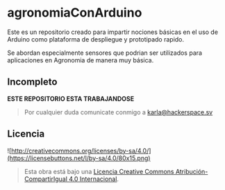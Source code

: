 # agronomiaConArduino

Este es un repositorio creado para impartir nociones básicas en el uso de Arduino como plataforma de despliegue y prototipado rapido.

Se abordan especialmente sensores que podrian ser utilizados para aplicaciones en Agronomia de manera muy básica. 

## Incompleto
**ESTE REPOSITORIO ESTA TRABAJANDOSE**

> Por cualquier duda comunicate conmigo a karla@hackerspace.sv

## Licencia
![http://creativecommons.org/licenses/by-sa/4.0/](https://licensebuttons.net/l/by-sa/4.0/80x15.png)
> Esta obra está bajo una [Licencia Creative Commons Atribución-CompartirIgual 4.0 Internacional](http://creativecommons.org/licenses/by-sa/4.0/).
